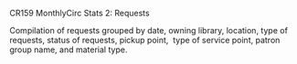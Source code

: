 CR159
MonthlyCirc Stats 2: Requests

Compilation of requests grouped by date, owning library, location, type of requests, status of requests, pickup point,  type of service point, patron group name, and material type.
